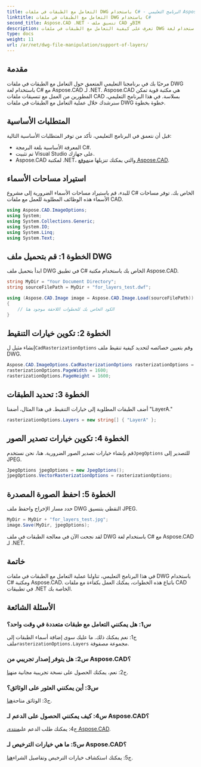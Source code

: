 ```yaml
---
title: التعامل مع الطبقات في ملفات DWG باستخدام C# - البرنامج التعليمي Aspose.CAD
linktitle: التعامل مع الطبقات في ملفات DWG باستخدام C#
second_title: Aspose.CAD .NET - تنسيق ملف CAD وBIM
description: تعرف على كيفية التعامل مع الطبقات في ملفات DWG باستخدام لغة C# مع Aspose.CAD لـ .NET. دليل خطوة بخطوة لمعالجة ملفات CAD بكفاءة.
type: docs
weight: 11
url: /ar/net/dwg-file-manipulation/support-of-layers/
---
```

## مقدمة

مرحبًا بك في برنامجنا التعليمي المتعمق حول التعامل مع الطبقات في ملفات DWG باستخدام لغة C# مع Aspose.CAD لـ .NET. Aspose.CAD هي مكتبة قوية تمكن المطورين من العمل مع تنسيقات ملفات CAD بسلاسة. في هذا البرنامج التعليمي، سنرشدك خلال عملية التعامل مع الطبقات في ملفات DWG خطوة بخطوة.

## المتطلبات الأساسية

قبل أن نتعمق في البرنامج التعليمي، تأكد من توفر المتطلبات الأساسية التالية:

- المعرفة الأساسية بلغة البرمجة C#.
- تم تثبيت Visual Studio على جهازك.
-  Aspose.CAD لمكتبة .NET، والتي يمكنك تنزيلها من[موقع Aspose.CAD](https://releases.aspose.com/cad/net/).

## استيراد مساحات الأسماء

للبدء، قم باستيراد مساحات الأسماء الضرورية إلى مشروع C# الخاص بك. توفر مساحات الأسماء هذه الوظائف المطلوبة للعمل مع ملفات CAD.

```csharp
using Aspose.CAD.ImageOptions;
using System;
using System.Collections.Generic;
using System.IO;
using System.Linq;
using System.Text;
```

## الخطوة 1: قم بتحميل ملف DWG

ابدأ بتحميل ملف DWG في تطبيق C# الخاص بك باستخدام مكتبة Aspose.CAD.

```csharp
string MyDir = "Your Document Directory";
string sourceFilePath = MyDir + "for_layers_test.dwf";

using (Aspose.CAD.Image image = Aspose.CAD.Image.Load(sourceFilePath))
{
    // الكود الخاص بك للخطوات اللاحقة موجود هنا
}
```

## الخطوة 2: تكوين خيارات التنقيط

 إنشاء مثيل ل`CadRasterizationOptions` وقم بتعيين خصائصه لتحديد كيفية تنقيط ملف DWG.

```csharp
Aspose.CAD.ImageOptions.CadRasterizationOptions rasterizationOptions = new Aspose.CAD.ImageOptions.CadRasterizationOptions();
rasterizationOptions.PageWidth = 1600;
rasterizationOptions.PageHeight = 1600;
```

## الخطوة 3: تحديد الطبقات

أضف الطبقات المطلوبة إلى خيارات التنقيط. في هذا المثال، أضفنا "LayerA."

```csharp
rasterizationOptions.Layers = new string[] { "LayerA" };
```

## الخطوة 4: تكوين خيارات تصدير الصور

 قم بإنشاء خيارات تصدير الصور الضرورية. هنا، نحن نستخدم`JpegOptions` للتصدير إلى JPEG.

```csharp
JpegOptions jpegOptions = new JpegOptions();
jpegOptions.VectorRasterizationOptions = rasterizationOptions;
```

## الخطوة 5: احفظ الصورة المصدرة

حدد مسار الإخراج واحفظ ملف DWG النقطي بتنسيق JPEG.

```csharp
MyDir = MyDir + "for_layers_test.jpg";
image.Save(MyDir, jpegOptions);
```

لقد نجحت الآن في معالجة الطبقات في ملف DWG باستخدام لغة C# مع Aspose.CAD لـ .NET.

## خاتمة

في هذا البرنامج التعليمي، تناولنا عملية التعامل مع الطبقات في ملفات DWG باستخدام C# ومكتبة Aspose.CAD. باتباع هذه الخطوات، يمكنك العمل بكفاءة مع ملفات CAD في تطبيقات .NET الخاصة بك.

## الأسئلة الشائعة

### س1: هل يمكنني التعامل مع طبقات متعددة في وقت واحد؟

 ج1: نعم يمكنك ذلك. ما عليك سوى إضافة أسماء الطبقات إلى ملف`rasterizationOptions.Layers` مجموعة مصفوفة.

### س2: هل يتوفر إصدار تجريبي من Aspose.CAD؟

 ج2: نعم، يمكنك الحصول على نسخة تجريبية مجانية من[هنا](https://releases.aspose.com/).

### س3: أين يمكنني العثور على الوثائق؟

 ج3: الوثائق متاحة[هنا](https://reference.aspose.com/cad/net/).

### س4: كيف يمكنني الحصول على الدعم لـ Aspose.CAD؟

 ج4: يمكنك طلب الدعم على[منتدى Aspose.CAD](https://forum.aspose.com/c/cad/19).

### س5: ما هي خيارات الترخيص لـ Aspose.CAD؟

 ج5: يمكنك استكشاف خيارات الترخيص وتفاصيل الشراء[هنا](https://purchase.aspose.com/buy).